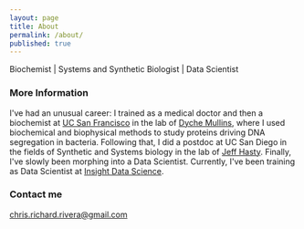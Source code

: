 ```yaml
---
layout: page
title: About
permalink: /about/
published: true
---
```







Biochemist | Systems and Synthetic Biologist | Data Scientist

### More Information
I've had an unusual career: I trained as a medical doctor and then a biochemist at [UC San Francisco](https://www.ucsf.edu) in the lab of [Dyche Mullins](http://mullinslab.ucsf.edu/people/), where I used biochemical and biophysical methods to study proteins driving DNA segregation in bacteria. Following that, I did a postdoc at UC San Diego in the fields of Synthetic and Systems biology in the lab of [Jeff Hasty](http://biodynamics.ucsd.edu). Finally, I've slowly been morphing into a Data Scientist. Currently, I've been training as Data Scientist at [Insight Data Science](http://insightdatascience.com). 

### Contact me

[chris.richard.rivera@gmail.com](mailto:chris.richard.rivera@gmail.com)
